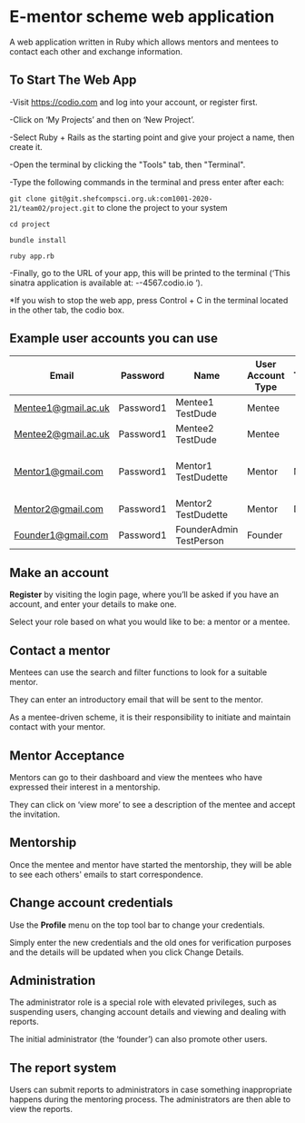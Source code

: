# E-mentor scheme web application

A web application written in Ruby which allows mentors and mentees to contact each other and exchange information.

## To Start The Web App

-Visit <https://codio.com> and log into your account, or register first.

-Click on ‘My Projects’ and then on ‘New Project’.

-Select Ruby + Rails as the starting point and give your project a name, then create it.

-Open the terminal by clicking the "Tools" tab, then "Terminal". 

-Type the following commands in the terminal and press enter after each:

``git clone git@git.shefcompsci.org.uk:com1001-2020-21/team02/project.git`` to clone the project to your system  

``cd project``

``bundle install``

``ruby app.rb``

-Finally, go to the URL of your app, this will be printed to the terminal (‘This sinatra application is available at: *-*-4567.codio.io ‘).

*If you wish to stop the web app, press Control + C in the terminal located in the other tab, the codio box.


## Example user accounts you can use

| Email              | Password  | Name                    | User Account Type | Title | Job Title    | Industry Sector                | University       | Degree           | Telephone     |
| ------------------ | ----------| ----------------------- | ----------------- | ----- | ------------ | ------------------------------ | ---------------- | ---------------- | --------------|
| Mentee1@gmail.ac.uk  | Password1 | Mentee1 TestDude      | Mentee            |       |              |                                | Uni of Sheffield | Computer Science | 0114 222 9134 |
| Mentee2@gmail.ac.uk  | Password1 | Mentee2 TestDude      | Mentee            |       |              |                                | Uni of Sheffield | Computer Science | 0114 222 9134 |
| Mentor1@gmail.com  | Password1 | Mentor1 TestDudette     | Mentor            | Mrs   | Professor    | Teacher training and education |                  |                  |               |
| Mentor2@gmail.com  | Password1 | Mentor2 TestDudette     | Mentor            | Dr    | System Admin | Information technology         |                  |                  |               |
| Founder1@gmail.com | Password1 | FounderAdmin TestPerson | Founder           |       |              |                                |                  |                  |               |

## Make an account

**Register** by visiting the login page, where you’ll be asked if you have an account, and enter your details to make one. 

Select your role based on what you would like to be: a mentor or a mentee.

## Contact a mentor

Mentees can use the search and filter functions to look for a suitable mentor.

They can enter an introductory email that will be sent to the mentor. 

As a mentee-driven scheme, it is their responsibility to initiate and maintain contact with your mentor.

## Mentor Acceptance

Mentors can go to their dashboard and view the mentees who have expressed their interest in a mentorship. 

They can click on ‘view more’ to see a description of the mentee and accept the invitation.

## Mentorship

Once the mentee and mentor have started the mentorship, they will be able to see each others' emails to start 
correspondence.

## Change account credentials

Use the **Profile** menu on the top tool bar to change your credentials.

Simply enter the new credentials and the old ones for verification purposes and the details will be updated
when you click Change Details.

## Administration

The administrator role is a special role with elevated privileges, such as suspending users, changing account details and viewing and dealing with reports.

The initial administrator (the ‘founder’) can also promote other users.

## The report system

Users can submit reports to administrators in case something inappropriate happens during the mentoring process. The administrators are then able to view the reports.  
